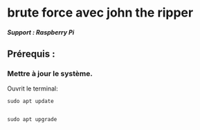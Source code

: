 # brute force avec john the ripper

##### Support : Raspberry Pi

## Prérequis :

### Mettre à jour le système.

Ouvrit le terminal:

    sudo apt update


    sudo apt upgrade
    
